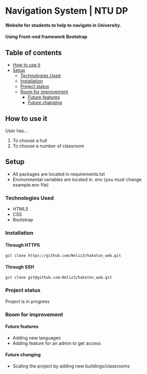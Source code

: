 # Navigation System | NTU DP

#### Website for students to help to navigate in University.
#### Using Front-end framework Bootstrap

## Table of contents
* [How to use it](#How-to-use-it)
* [Setup](#Setup)
    * [Technologies Used](#Technologies-Used)
    * [Installation](#Installation)
    * [Project status](#Project-status)
    * [Room for improvement](#Room-for-improvement)
        * [Future features](#Future-features)
        * [Future changing](#Future-changing)

## How to use it
User has...
1. To choose a hull
2. To choose a number of classroom


## Setup
* All packages are located in requirements.txt
* Environmental variables are located in .env
  (you must change example.env file)
  

### Technologies Used
* HTML5
* CSS
* Bootstrap

### Installation
#### Through HTTPS
```git clone https://github.com/Neliz3/hakaton_web.git```
#### Through SSH
```git clone git@github.com:Neliz3/hakaton_web.git```


### Project status
Project is in progress

### Room for improvement
#### Future features
* Adding new languages
* Adding feature for an admin to get access

#### Future changing
* Scaling the project by adding new buildings/classrooms
